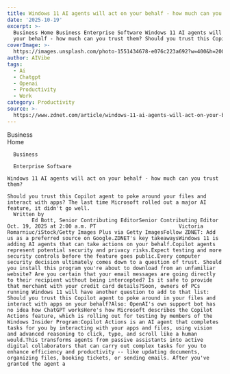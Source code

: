 ```yaml
---
title: Windows 11 AI agents will act on your behalf - how much can you trust them?
date: '2025-10-19'
excerpt: >-
  Business Home Business Enterprise Software Windows 11 AI agents will act on
  your behalf - how much can you trust them? Should you trust this Copilot a...
coverImage: >-
  https://images.unsplash.com/photo-1551434678-e076c223a692?w=400&h=200&fit=crop&auto=format
author: AIVibe
tags:
  - Ai
  - Chatgpt
  - Openai
  - Productivity
  - Work
category: Productivity
source: >-
  https://www.zdnet.com/article/windows-11-ai-agents-will-act-on-your-behalf-how-much-can-you-trust-them/
---
```

Business      
      Home
    
      Business
    
      Enterprise Software
       
    Windows 11 AI agents will act on your behalf - how much can you trust them?
     
    Should you trust this Copilot agent to poke around your files and interact with apps? The last time Microsoft rolled out a major AI feature, it didn't go well.
      Written by 
            Ed Bott, Senior Contributing EditorSenior Contributing Editor  Oct. 19, 2025 at 2:00 a.m. PT                           Victoria Romarniuc/iStock/Getty Images Plus via Getty ImagesFollow ZDNET: Add us as a preferred source on Google.ZDNET's key takeawaysWindows 11 is adding AI agents that can take actions on your behalf.Copilot agents represent potential security and privacy risks.Expect testing and more security controls before the feature goes public.Every computer security decision ultimately comes down to a question of trust. Should you install this program you're about to download from an unfamiliar website? Are you certain that your email messages are going directly to their recipient without being intercepted? Is it safe to provide that merchant with your credit card details?Soon, owners of PCs running Windows 11 will have another question to add to that list: Should you trust this Copilot agent to poke around in your files and interact with apps on your behalf?Also: OpenAI's own support bot has no idea how ChatGPT worksHere's how Microsoft describes the Copilot Actions feature, which is rolling out for testing by members of the Windows Insider Program:Copilot Actions is an AI agent that completes tasks for you by interacting with your apps and files, using vision and advanced reasoning to click, type, and scroll like a human would.This transforms agents from passive assistants into active digital collaborators that can carry out complex tasks for you to enhance efficiency and productivity -- like updating documents, organizing files, booking tickets, or sending emails. After you've granted the agent a
